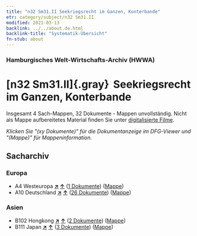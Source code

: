 ```yaml
---
title: "n32 Sm31.II Seekriegsrecht im Ganzen, Konterbande"
etr: category/subject/n32 Sm31.II
modified: 2021-03-13
backlink: ../../about.de.html
backlink-title: "Systematik-Übersicht"
fn-stub: about
---
```


### Hamburgisches Welt-Wirtschafts-Archiv (HWWA)
# [n32 Sm31.II]{.gray}&#8201; Seekriegsrecht im Ganzen, Konterbande&#160; 




Insgesamt 4 Sach-Mappen, 32 Dokumente - Mappen unvollständig.
Nicht als Mappe aufbereitetes Material finden Sie unter [digitalisierte Filme](/film/h1_sh).

_Klicken Sie "(xy Dokumente)" für die Dokumentanzeige im DFG-Viewer und "(Mappe)" für Mappeninformation._

## Sacharchiv




### Europa

- A4 Westeuropa [**&nearr;**](../../../geo/i/140897/about.de.html "Westeuropa (alle Mappen)") [**&uarr;**](../../../geo/about.de.html#A4 "Ländersystematik") (<a href="https://pm20.zbw.eu/dfgview/sh/140897,145607" title="über: Westeuropa : Seekriegsrecht im Ganzen, Konterbande" target="_blank">1 Dokumente</a>) ([Mappe](../../../../folder/sh/1408xx/140897/1456xx/145607/about.de.html))
- A10 Deutschland [**&nearr;**](../../../geo/i/126128/about.de.html "Deutschland (alle Mappen)") [**&uarr;**](../../../geo/about.de.html#A10 "Ländersystematik") (<a href="https://pm20.zbw.eu/dfgview/sh/126128,145607" title="über: Deutschland : Seekriegsrecht im Ganzen, Konterbande" target="_blank">26 Dokumente</a>) ([Mappe](../../../../folder/sh/1261xx/126128/1456xx/145607/about.de.html))

### Asien

- B102 Hongkong [**&nearr;**](../../../geo/i/141268/about.de.html "Hongkong (alle Mappen)") [**&uarr;**](../../../geo/about.de.html#B102 "Ländersystematik") (<a href="https://pm20.zbw.eu/dfgview/sh/141268,145607" title="über: Hongkong : Seekriegsrecht im Ganzen, Konterbande" target="_blank">2 Dokumente</a>) ([Mappe](../../../../folder/sh/1412xx/141268/1456xx/145607/about.de.html))
- B111 Japan [**&nearr;**](../../../geo/i/141272/about.de.html "Japan (alle Mappen)") [**&uarr;**](../../../geo/about.de.html#B111 "Ländersystematik") (<a href="https://pm20.zbw.eu/dfgview/sh/141272,145607" title="über: Japan : Seekriegsrecht im Ganzen, Konterbande" target="_blank">3 Dokumente</a>) ([Mappe](../../../../folder/sh/1412xx/141272/1456xx/145607/about.de.html))



